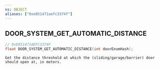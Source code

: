 ```yaml
---
ns: OBJECT
aliases: ["0xe851471aefc3374f"]
---
```

## DOOR_SYSTEM_GET_AUTOMATIC_DISTANCE

```c
// 0xE851471AEFC3374F
float DOOR_SYSTEM_GET_AUTOMATIC_DISTANCE(int doorEnumHash);
```

```
Get the distance threshold at which the (sliding/garage/barrier) door should open at, in meters.
```
